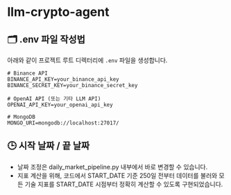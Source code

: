 # llm-crypto-agent

## 🗂️ .env 파일 작성법

아래와 같이 프로젝트 루트 디렉터리에 `.env` 파일을 생성합니다.

```env
# Binance API
BINANCE_API_KEY=your_binance_api_key
BINANCE_SECRET_KEY=your_binance_secret_key

# OpenAI API (또는 기타 LLM API)
OPENAI_API_KEY=your_openai_api_key

# MongoDB
MONGO_URI=mongodb://localhost:27017/
```

## 🕒 시작 날짜 / 끝 날짜
- 날짜 조정은 daily_market_pipeline.py 내부에서 바로 변경할 수 있습니다.
- 지표 계산을 위해, 코드에서 START_DATE 기준 250일 전부터 데이터를 불러와 모든 기술 지표를 START_DATE 시점부터 정확히 계산할 수 있도록 구현되었습니다.
